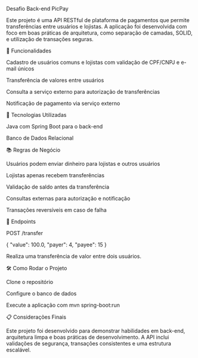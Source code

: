 Desafio Back-end PicPay

Este projeto é uma API RESTful de plataforma de pagamentos que permite transferências entre usuários e lojistas. A aplicação foi desenvolvida com foco em boas práticas de arquitetura, como separação de camadas, SOLID, e utilização de transações seguras.

🚀 Funcionalidades

Cadastro de usuários comuns e lojistas com validação de CPF/CNPJ e e-mail únicos

Transferência de valores entre usuários

Consulta a serviço externo para autorização de transferências

Notificação de pagamento via serviço externo

🔧 Tecnologias Utilizadas

Java com Spring Boot para o back-end

Banco de Dados Relacional



📚 Regras de Negócio

Usuários podem enviar dinheiro para lojistas e outros usuários

Lojistas apenas recebem transferências

Validação de saldo antes da transferência

Consultas externas para autorização e notificação

Transações reversíveis em caso de falha

📄 Endpoints

POST /transfer

{
  "value": 100.0,
  "payer": 4,
  "payee": 15
}

Realiza uma transferência de valor entre dois usuários.

🛠️ Como Rodar o Projeto

Clone o repositório

Configure o banco de dados

Execute a aplicação com mvn spring-boot:run

📋 Considerações Finais

Este projeto foi desenvolvido para demonstrar habilidades em back-end, arquitetura limpa e boas práticas de desenvolvimento. A API inclui validações de segurança, transações consistentes e uma estrutura escalável.

